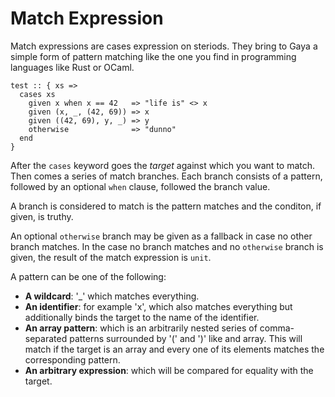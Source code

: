 # Match Expression

Match expressions are cases expression on steriods. They bring to Gaya a simple
form of pattern matching like the one you find in programming languages like
Rust or OCaml.

```
test :: { xs =>
  cases xs
    given x when x == 42   => "life is" <> x
    given (x, _, (42, 69)) => x
    given ((42, 69), y, _) => y
    otherwise              => "dunno"
  end
}
```

After the `cases` keyword goes the _target_ against which you want to match.
Then comes a series of match branches. Each branch consists of a pattern,
followed by an optional `when` clause, followed the branch value.

A branch is considered to match is the pattern matches and the conditon, if
given, is truthy.

An optional `otherwise` branch may be given as a fallback in case no other
branch matches. In the case no branch matches and no `otherwise` branch is
given, the result of the match expression is `unit`.

A pattern can be one of the following:

- **A wildcard**: '\_' which matches everything.
- **An identifier**: for example 'x', which also matches everything but
  additionally binds the target to the name of the identifier.
- **An array pattern**: which is an arbitrarily nested series of
  comma-separated patterns surrounded by '(' and ')' like and array. This will
  match if the target is an array and every one of its elements matches the
  corresponding pattern.
- **An arbitrary expression**: which will be compared for equality with the
  target.
